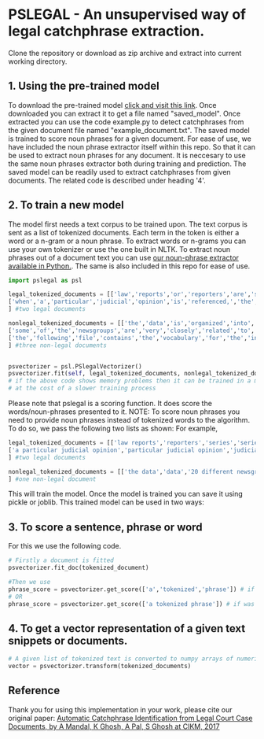 # PSLEGAL - An unsupervised way of legal catchphrase extraction.
Clone the repository or download as zip archive and extract into current working directory.
## 1. Using the pre-trained model
To download the pre-trained model [click and visit this link](https://app.box.com/s/yc4mlxjzlmvnn5ogqq1ygsh0nddii6ql).
Once downloaded you can extract it to get a file named "saved_model".
Once extracted you can use the code example.py to detect catchphrases from the given document file named "example_document.txt". The saved model is trained to score noun phrases for a given document. For ease of use, we have included the noun phrase extractor itself within this repo. So that it can be used to extract noun phrases for any document. It is neccesary to use the same noun phrases extractor both during training and prediction.
The saved model can be readily used to extract catchphrases from given documents. The related code is described under heading '4'.
## 2. To train a new model
The model first needs a text corpus to be trained upon.
The text corpus is sent as a list of tokenized documents. Each term in the token is either a word or a n-gram or a noun phrase. To extract words or n-grams you can use your own tokenizer or use the one built in NLTK. To extract noun phrases out of a document text you can use [our noun-phrase extractor available in Python.](https://github.com/amarnamarpan/NNP-extractor). The same is also included in this repo for ease of use.

```python
import pslegal as psl

legal_tokenized_documents = [['law','reports','or','reporters','are','series','of','books','that','contain','judicial','opinions','from','a','selection','of','case','law','decided','by','courts'],
['when','a','particular','judicial','opinion','is','referenced,','the','law','report','series','in','which','the','opinion','is','printed','will','determine','the','case','citation','format'],
] #two legal documents

nonlegal_tokenized_documents = [['the','data','is','organized','into','20','different','newsgroups,','each','corresponding','to','a','different','topic'],
['some','of','the','newsgroups','are','very','closely','related','to','each','other'],
['the','following','file','contains','the','vocabulary','for','the','indexed','data'],
] #three non-legal documents


psvectorizer = psl.PSlegalVectorizer()
psvectorizer.fit(self, legal_tokenized_documents, nonlegal_tokenized_documents)
# if the above code shows memory problems then it can be trained in a more memory efficient manner
# at the cost of a slower training process
```
Please note that pslegal is a scoring function. It does score the words/noun-phrases presented to it. 
NOTE: To score noun phrases you need to provide noun phrases instead of tokenized words to the algorithm. To do so, we pass the following two lists as shown:
For example,

```python
legal_tokenized_documents = [['law reports','reporters','series','series of books','judicial opinions','opinions','a selection of case law','case law','courts'],
['a particular judicial opinion','particular judicial opinion','judicial opinion','the law report series','the law report','law report','the opinion','the case citation format'],
] #two legal documents

nonlegal_tokenized_documents = [['the data','data','20 different newsgroups','different newsgroups','newsgroups','a different topic','different topic', 'topic'],
] #one non-legal document
```



This will train the model.
Once the model is trained you can save it using pickle or joblib.
This trained model can be used in two ways:
 ## 3. To score a sentence, phrase or word
 For this we use the following code.
 
 ```python
 # Firstly a document is fitted
 psvectorizer.fit_doc(tokenized_document)
 
 #Then we use
 phrase_score = psvectorizer.get_score(['a','tokenized','phrase']) # if was trained using tokenized words
 # OR
 phrase_score = psvectorizer.get_score(['a tokenized phrase']) # if was trained using noun phrases
 ```
 
 ## 4. To get a vector representation of a given text snippets or documents.

```python
# A given list of tokenized text is converted to numpy arrays of numerical vectors
vector = psvectorizer.transform(tokenized_documents)
```

## Reference
Thank you for using this implementation in your work, please cite our original paper:
[Automatic Catchphrase Identification from Legal Court Case Documents, by A Mandal, K Ghosh, A Pal, S Ghosh at CIKM, 2017](https://dl.acm.org/doi/10.1145/3132847.3133102)

